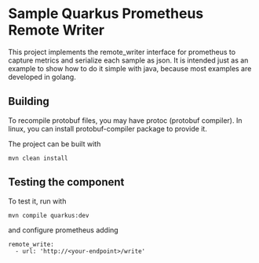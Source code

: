 # Sample Quarkus Prometheus Remote Writer

This project implements the remote_writer interface for prometheus to capture metrics and serialize each sample as json. It is intended just as an example to show how to do it simple with java, because most examples are developed in golang.

## Building

To recompile protobuf files, you may have protoc (protobuf compiler). In linux, you can install protobuf-compiler package to provide it. 

The project can be built with

    mvn clean install

## Testing the component

To test it, run with

	mvn compile quarkus:dev
	
and configure prometheus adding

```
remote_write:
  - url: 'http://<your-endpoint>/write'
```



